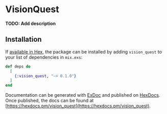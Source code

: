 # VisionQuest

**TODO: Add description**

## Installation

If [available in Hex](https://hex.pm/docs/publish), the package can be installed
by adding `vision_quest` to your list of dependencies in `mix.exs`:

```elixir
def deps do
  [
    {:vision_quest, "~> 0.1.0"}
  ]
end
```

Documentation can be generated with [ExDoc](https://github.com/elixir-lang/ex_doc)
and published on [HexDocs](https://hexdocs.pm). Once published, the docs can
be found at [https://hexdocs.pm/vision_quest](https://hexdocs.pm/vision_quest).

